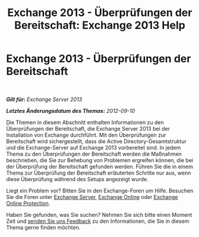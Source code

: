 ﻿---
title: 'Exchange 2013 - Überprüfungen der Bereitschaft: Exchange 2013 Help'
TOCTitle: Exchange 2013 - Überprüfungen der Bereitschaft
ms:assetid: 3b232ad3-01b1-4cdb-88c9-006bdc660f72
ms:mtpsurl: https://technet.microsoft.com/de-de/library/JJ150508(v=EXCHG.150)
ms:contentKeyID: 50475346
ms.date: 04/24/2018
mtps_version: v=EXCHG.150
ms.translationtype: HT
---

# Exchange 2013 - Überprüfungen der Bereitschaft

 

_**Gilt für:** Exchange Server 2013_

_**Letztes Änderungsdatum des Themas:** 2012-09-10_

Die Themen in diesem Abschnitt enthalten Informationen zu den Überprüfungen der Bereitschaft, die Exchange Server 2013 bei der Installation von Exchange durchführt. Mit den Überprüfungen zur Bereitschaft wird sichergestellt, dass die Active Directory-Gesamtstruktur und die Exchange-Server auf Exchange 2013 vorbereitet sind. In jedem Thema zu den Überprüfungen der Bereitschaft werden die Maßnahmen beschrieben, die Sie zur Behebung von Problemen ergreifen können, die bei der Überprüfung der Bereitschaft gefunden werden. Führen Sie die in einem Thema zur Überprüfung der Bereitschaft erläuterten Schritte nur aus, wenn diese Überprüfung während des Setups angezeigt wurde.

Liegt ein Problem vor? Bitten Sie in den Exchange-Foren um Hilfe. Besuchen Sie die Foren unter [Exchange Server](https://go.microsoft.com/fwlink/p/?linkid=60612), [Exchange Online](https://go.microsoft.com/fwlink/p/?linkid=267542) oder [Exchange Online Protection](https://go.microsoft.com/fwlink/p/?linkid=285351).

Haben Sie gefunden, was Sie suchen? Nehmen Sie sich bitte einen Moment Zeit und [senden Sie uns Feedback](mailto:exsetuphelpfeedback@microsoft.com?subject=exchange%202013%20setup%20help%20feedbac) zu den Informationen, die Sie in diesem Thema gerne finden möchten.

